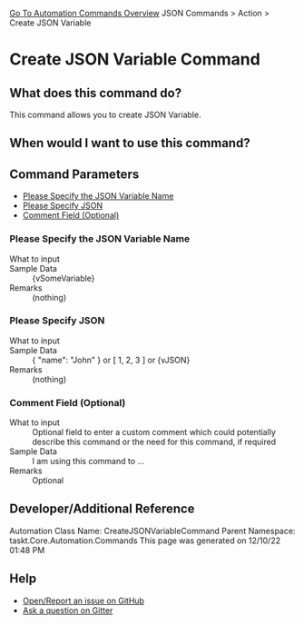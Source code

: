 <!--TITLE: Create JSON Variable Command -->
<!-- SUBTITLE: a command in the JSON Commands group. -->
[Go To Automation Commands Overview](/automation-commands.md)
JSON Commands &gt; Action &gt; Create JSON Variable


# Create JSON Variable Command


## What does this command do?
This command allows you to create JSON Variable.


## When would I want to use this command?



## Command Parameters
- [Please Specify the JSON Variable Name](#param_0)
- [Please Specify JSON](#param_1)
- [Comment Field (Optional)](#param_2)


<a id="param_0"></a>
### Please Specify the JSON Variable Name


<dl>
<dt>What to input</dt><dd></dd>
<dt>Sample Data</dt><dd>{vSomeVariable}</dd>
<dt>Remarks</dt><dd>(nothing)</dd>
</dl>




<a id="param_1"></a>
### Please Specify JSON


<dl>
<dt>What to input</dt><dd></dd>
<dt>Sample Data</dt><dd>{ "name": "John" } or [ 1, 2, 3 ] or {vJSON}</dd>
<dt>Remarks</dt><dd>(nothing)</dd>
</dl>




<a id="param_2"></a>
### Comment Field (Optional)


<dl>
<dt>What to input</dt><dd>Optional field to enter a custom comment which could potentially describe this command or the need for this command, if required</dd>
<dt>Sample Data</dt><dd>I am using this command to ...</dd>
<dt>Remarks</dt><dd>Optional</dd>
</dl>




## Developer/Additional Reference
Automation Class Name: CreateJSONVariableCommand
Parent Namespace: taskt.Core.Automation.Commands
This page was generated on 12/10/22 01:48 PM


## Help
- [Open/Report an issue on GitHub](https://github.com/rcktrncn/taskt/issues/new)
- [Ask a question on Gitter](https://gitter.im/taskt-rpa/Lobby)
